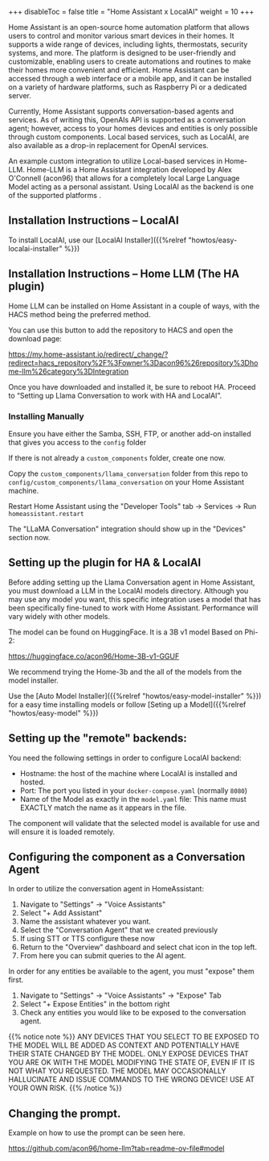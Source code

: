
+++
disableToc = false
title = "Home Assistant x LocalAI"
weight = 10
+++

Home Assistant is an open-source home automation platform that allows users to control and monitor various smart devices in their homes. It supports a wide range of devices, including lights, thermostats, security systems, and more. The platform is designed  to be user-friendly and customizable, enabling users to create automations and routines to make their homes more convenient and efficient. Home Assistant can be accessed through a web interface or a mobile app, and it can be installed on a variety of hardware platforms, such as Raspberry Pi or a dedicated server.

Currently, Home Assistant supports conversation-based agents and services. As of writing this, OpenAIs API is supported as a conversation agent; however, access to your homes devices and entities is only possible through custom components. Local based services, such as LocalAI, are also available as a drop-in replacement for OpenAI services.

An example custom integration to utilize Local-based services in Home-LLM. Home-LLM is a Home Assistant integration developed by Alex O'Connell (acon96) that allows for a completely local Large Language Model acting as a personal assistant. Using LocalAI as the backend is one of the supported platforms .

## Installation Instructions – LocalAI

To install LocalAI, use our [LocalAI Installer]({{%relref "howtos/easy-localai-installer" %}})

## Installation Instructions – Home LLM (The HA plugin)

Home LLM can be installed on Home Assistant in a couple of ways, with the HACS method being the preferred method.

You can use this button to add the repository to HACS and open the download page:

https://my.home-assistant.io/redirect/_change/?redirect=hacs_repository%2F%3Fowner%3Dacon96%26repository%3Dhome-llm%26category%3DIntegration

Once you have downloaded and installed it, be sure to reboot HA. Proceed to “Setting up Llama Conversation to work with HA and LocalAI”.

### Installing Manually

Ensure you have either the Samba, SSH, FTP, or another add-on installed that gives you access to the `config` folder

If there is not already a `custom_components` folder, create one now.

Copy the `custom_components/llama_conversation` folder from this repo to `config/custom_components/llama_conversation` on your Home Assistant machine.

Restart Home Assistant using the "Developer Tools" tab -> Services -> Run `homeassistant.restart`

The "LLaMA Conversation" integration should show up in the "Devices" section now.

## Setting up the plugin for HA & LocalAI

Before adding setting up the Llama Conversation agent in Home Assistant, you must download a LLM in the LocalAI models directory. Although you may use any model you want, this specific integration uses a model that has been specifically fine-tuned to work with Home Assistant. Performance will vary widely with other models.

The model can be found on HuggingFace. It is a 3B v1 model Based on Phi-2:

https://huggingface.co/acon96/Home-3B-v1-GGUF

We recommend trying the Home-3b and the all of the models from the model installer. 

Use the [Auto Model Installer]({{%relref "howtos/easy-model-installer" %}}) for a easy time installing models or follow [Seting up a Model]({{%relref "howtos/easy-model" %}})

## Setting up the "remote" backends:

You need the following settings in order to configure LocalAI backend:

- Hostname: the host of the machine where LocalAI is installed and hosted.
- Port: The port you listed in your ``docker-compose.yaml`` (normally ``8080``)
- Name of the Model as exactly in the `model.yaml` file: This name must EXACTLY match the name as it appears in the file.

The component will validate that the selected model is available for use and will ensure it is loaded remotely.

## Configuring the component as a Conversation Agent

In order to utilize the conversation agent in HomeAssistant:

1. Navigate to "Settings" -> "Voice Assistants"
2. Select "+ Add Assistant"
3. Name the assistant whatever you want.
4. Select the "Conversation Agent" that we created previously
5. If using STT or TTS configure these now
6. Return to the "Overview" dashboard and select chat icon in the top left.
7. From here you can submit queries to the AI agent.

In order for any entities be available to the agent, you must "expose" them first.

1. Navigate to "Settings" -> "Voice Assistants" -> "Expose" Tab
2. Select "+ Expose Entities" in the bottom right
3. Check any entities you would like to be exposed to the conversation agent.

{{% notice note %}}
ANY DEVICES THAT YOU SELECT TO BE EXPOSED TO THE MODEL WILL BE ADDED AS CONTEXT AND POTENTIALLY HAVE THEIR STATE CHANGED BY THE MODEL. ONLY EXPOSE DEVICES THAT YOU ARE OK WITH THE MODEL MODIFYING THE STATE OF, EVEN IF IT IS NOT WHAT YOU REQUESTED. THE MODEL MAY OCCASIONALLY HALLUCINATE AND ISSUE COMMANDS TO THE WRONG DEVICE! USE AT YOUR OWN RISK.
{{% /notice %}}

## Changing the prompt.

Example on how to use the prompt can be seen here.

https://github.com/acon96/home-llm?tab=readme-ov-file#model
